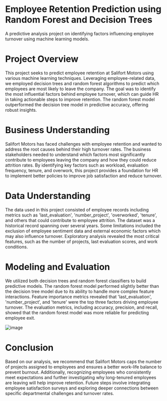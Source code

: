 # Employee Retention Prediction using Random Forest and Decision Trees
A predictive analysis project on identifying factors influencing employee turnover using machine learning models.

# Project Overview
This project seeks to predict employee retention at Salifort Motors using various machine learning techniques. Leveraging employee-related data, we employed decision trees and random forest algorithms to predict which employees are most likely to leave the company. The goal was to identify the most influential factors behind employee turnover, which can guide HR in taking actionable steps to improve retention. The random forest model outperformed the decision tree model in predictive accuracy, offering robust insights.

# Business Understanding
Salifort Motors has faced challenges with employee retention and wanted to address the root causes behind their high turnover rates. The business stakeholders needed to understand which factors most significantly contribute to employees leaving the company and how they could reduce attrition rates. By identifying key factors such as workload, evaluation frequency, tenure, and overwork, this project provides a foundation for HR to implement better policies to improve job satisfaction and reduce turnover.

# Data Understanding
The data used in this project consisted of employee records including metrics such as 'last_evaluation', 'number_project', 'overworked', 'tenure', and others that could contribute to employee attrition. The dataset was a historical record spanning over several years. Some limitations included the exclusion of employee sentiment data and external economic factors which may also influence turnover. Exploratory analysis revealed the most critical features, such as the number of projects, last evaluation scores, and work conditions.

# Modeling and Evaluation
We utilized both decision trees and random forest classifiers to build predictive models. The random forest model performed slightly better than the decision tree model due to its ability to handle more complex feature interactions. Feature importance metrics revealed that 'last_evaluation', 'number_project', and 'tenure' were the top three factors driving employee turnover. The evaluation metrics, including accuracy, precision, and recall, showed that the random forest model was more reliable for predicting employee exit.

![image](https://github.com/user-attachments/assets/3ec9c44c-8082-40d4-95fb-a7812258e0cf)


# Conclusion
Based on our analysis, we recommend that Salifort Motors caps the number of projects assigned to employees and ensures a better work-life balance to prevent burnout. Additionally, recognizing employees who consistently meet expectations and further investigating why long-tenured employees are leaving will help improve retention. Future steps involve integrating employee satisfaction surveys and exploring deeper connections between specific departmental challenges and turnover rates.
